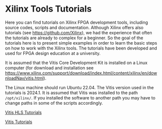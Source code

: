 # Xilinx Tools Tutorials

Here you can find tutorials on Xilinx FPGA development tools, including source codes, scripts and documentation. Although Xilinx offers also tutorials (see https://github.com/Xilinx), we had the experience that often the tutorials are already to complex for a beginner. So the goal of the tutorials here is to present simple examples in order to learn the basic steps on how to work with the Xilinx tools. The tutorials have been developed and used for FPGA design education at a university.

It is assumed that the Vitis Core Development Kit is installed on a Linux computer (for download and installation see https://www.xilinx.com/support/download/index.html/content/xilinx/en/downloadNav/vitis.html).

The Linux machine should run Ubuntu 22.04. The Vitis version used in the tutorials is 2024.1. It is assumed that Vitis was installed to the path `/opt/xilinx/`. If you installed the software to another path you may have to change paths in some of the scripts accordingly.


[Vitis HLS Tutorials](vitis_hls/hls_overview.md)

[Vitis Tutorials](vitis/vitis_overview.md)
